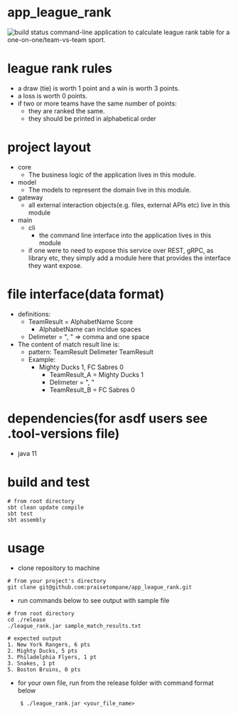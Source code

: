 # app_league_rank
![build status](https://github.com/praisetompane/app_poker/actions/workflows/app_league_rank.yaml/badge.svg)
command-line application to calculate league rank table for a one-on-one/team-vs-team sport.
# league rank rules
* a draw (tie) is worth 1 point and a win is worth 3 points. 
* a loss is worth 0 points.
* if two or more teams have the same number of points:
    * they are ranked the same.
    * they should be printed in alphabetical order

# project layout
* core
    * The business logic of the application lives in this module.
* model
    * The models to represent the domain live in this module. 
* gateway
    * all external interaction objects(e.g. files, external APIs etc) live in this module
* main 
    * cli
        * the command line interface into the application lives in this module
    * if one were to need to expose this service over REST, gRPC, as library etc, they simply add a module here that provides the interface they want expose.

# file interface(data format)
* definitions:
    * TeamResult = AlphabetName Score
        * AlphabetName can incldue spaces
    * Delimeter = ", " => comma and one space
* The content of match result line is:
    * pattern: TeamResult Delimeter TeamResult
    * Example:
        * Mighty Ducks 1, FC Sabres 0
            * TeamResult_A = Mighty Ducks 1
            * Delimeter = ", "
            * TeamResult_B = FC Sabres 0

# dependencies(for asdf users see .tool-versions file)
* java 11

# build and test
```shell
# from root directory
sbt clean update compile
sbt test
sbt assembly
```

# usage
* clone repository to machine
```shell
# from your project's directory
git clone git@github.com:praisetompane/app_league_rank.git
```

* run commands below to see output with sample file
```shell
# from root directory
cd ./release
./league_rank.jar sample_match_results.txt

# expected output
1. New York Rangers, 6 pts
2. Mighty Ducks, 5 pts
3. Philadelphia Flyers, 1 pt
3. Snakes, 1 pt
5. Boston Bruins, 0 pts
```
* for your own file, run from the release folder with command format below
```
    $ ./league_rank.jar <your_file_name>
```
